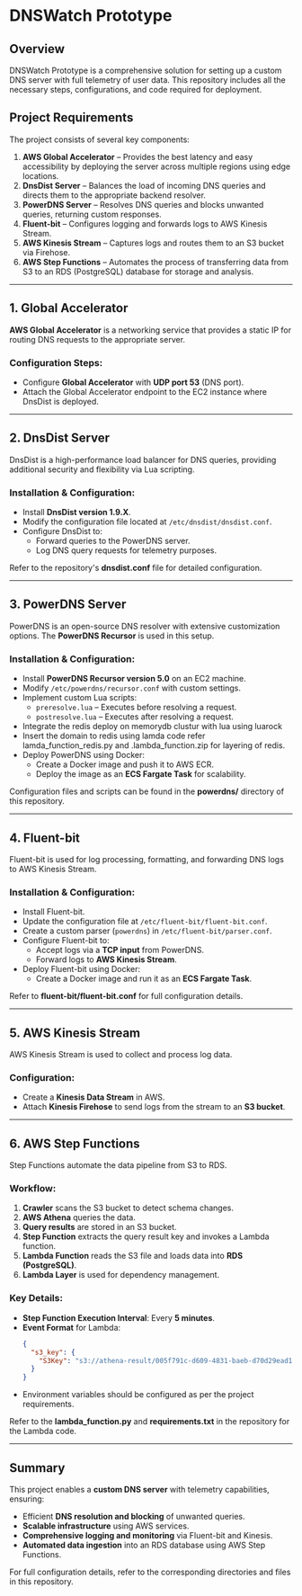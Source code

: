 # DNSWatch Prototype

## Overview
DNSWatch Prototype is a comprehensive solution for setting up a custom DNS server with full telemetry of user data. This repository includes all the necessary steps, configurations, and code required for deployment.

## Project Requirements
The project consists of several key components:

1. **AWS Global Accelerator** – Provides the best latency and easy accessibility by deploying the server across multiple regions using edge locations.
2. **DnsDist Server** – Balances the load of incoming DNS queries and directs them to the appropriate backend resolver.
3. **PowerDNS Server** – Resolves DNS queries and blocks unwanted queries, returning custom responses.
4. **Fluent-bit** – Configures logging and forwards logs to AWS Kinesis Stream.
5. **AWS Kinesis Stream** – Captures logs and routes them to an S3 bucket via Firehose.
6. **AWS Step Functions** – Automates the process of transferring data from S3 to an RDS (PostgreSQL) database for storage and analysis.

---

## 1. Global Accelerator
**AWS Global Accelerator** is a networking service that provides a static IP for routing DNS requests to the appropriate server.

### Configuration Steps:
- Configure **Global Accelerator** with **UDP port 53** (DNS port).
- Attach the Global Accelerator endpoint to the EC2 instance where DnsDist is deployed.

---

## 2. DnsDist Server
DnsDist is a high-performance load balancer for DNS queries, providing additional security and flexibility via Lua scripting.

### Installation & Configuration:
- Install **DnsDist version 1.9.X**.
- Modify the configuration file located at `/etc/dnsdist/dnsdist.conf`.
- Configure DnsDist to:
  - Forward queries to the PowerDNS server.
  - Log DNS query requests for telemetry purposes.

Refer to the repository's **dnsdist.conf** file for detailed configuration.

---

## 3. PowerDNS Server
PowerDNS is an open-source DNS resolver with extensive customization options. The **PowerDNS Recursor** is used in this setup.

### Installation & Configuration:
- Install **PowerDNS Recursor version 5.0** on an EC2 machine.
- Modify `/etc/powerdns/recursor.conf` with custom settings.
- Implement custom Lua scripts:
  - `preresolve.lua` – Executes before resolving a request.
  - `postresolve.lua` – Executes after resolving a request.
- Integrate the redis deploy on memorydb clustur with lua using luarock
- Insert the domain to redis using lamda code refer lamda_function_redis.py and .lambda_function.zip for layering of redis.
- Deploy PowerDNS using Docker:
  - Create a Docker image and push it to AWS ECR.
  - Deploy the image as an **ECS Fargate Task** for scalability.

Configuration files and scripts can be found in the **powerdns/** directory of this repository.

---

## 4. Fluent-bit
Fluent-bit is used for log processing, formatting, and forwarding DNS logs to AWS Kinesis Stream.

### Installation & Configuration:
- Install Fluent-bit.
- Update the configuration file at `/etc/fluent-bit/fluent-bit.conf`.
- Create a custom parser (`powerdns`) in `/etc/fluent-bit/parser.conf`.
- Configure Fluent-bit to:
  - Accept logs via a **TCP input** from PowerDNS.
  - Forward logs to **AWS Kinesis Stream**.
- Deploy Fluent-bit using Docker:
  - Create a Docker image and run it as an **ECS Fargate Task**.

Refer to **fluent-bit/fluent-bit.conf** for full configuration details.

---

## 5. AWS Kinesis Stream
AWS Kinesis Stream is used to collect and process log data.

### Configuration:
- Create a **Kinesis Data Stream** in AWS.
- Attach **Kinesis Firehose** to send logs from the stream to an **S3 bucket**.

---

## 6. AWS Step Functions
Step Functions automate the data pipeline from S3 to RDS.

### Workflow:
1. **Crawler** scans the S3 bucket to detect schema changes.
2. **AWS Athena** queries the data.
3. **Query results** are stored in an S3 bucket.
4. **Step Function** extracts the query result key and invokes a Lambda function.
5. **Lambda Function** reads the S3 file and loads data into **RDS (PostgreSQL)**.
6. **Lambda Layer** is used for dependency management.

### Key Details:
- **Step Function Execution Interval**: Every **5 minutes**.
- **Event Format** for Lambda:
  ```json
  {
    "s3_key": {
      "S3Key": "s3://athena-result/005f791c-d609-4831-baeb-d70d29ead1ea.csv"
    }
  }
  ```
- Environment variables should be configured as per the project requirements.

Refer to the **lambda_function.py** and **requirements.txt** in the repository for the Lambda code.

---

## Summary
This project enables a **custom DNS server** with telemetry capabilities, ensuring:
- Efficient **DNS resolution and blocking** of unwanted queries.
- **Scalable infrastructure** using AWS services.
- **Comprehensive logging and monitoring** via Fluent-bit and Kinesis.
- **Automated data ingestion** into an RDS database using AWS Step Functions.

For full configuration details, refer to the corresponding directories and files in this repository.

